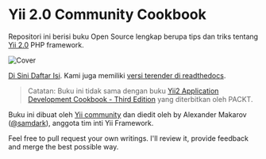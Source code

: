 Yii 2.0 Community Cookbook
==========================

Repositori ini berisi buku Open Source lengkap berupa tips dan triks tentang [Yii 2.0](http://www.yiiframework.com/) PHP framework.

![Cover](book/images/cover.jpg)

[Di Sini Daftar Isi](https://github.com/YiiCollection/yii2-cookbook/blob/master/book/README.md). Kami juga memiliki [versi terender di readthedocs](https://yii2-cookbook.readthedocs.org/).

> Catatan: Buku ini tidak sama dengan buku [Yii2 Application Development Cookbook - Third Edition](https://www.packtpub.com/web-development/yii2-application-development-cookbook-third-edition) yang diterbitkan oleh PACKT.

Buku ini dibuat oleh [Yii community](https://github.com/samdark/yii2-cookbook/graphs/contributors) dan diedit oleh by Alexander Makarov ([@samdark](https://github.com/samdark)), anggota tim inti Yii Framework. 

Feel free to pull request your own writings. I'll review it, provide feedback and merge the best possible way.
